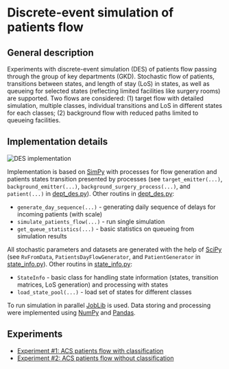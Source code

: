 # Discrete-event simulation of patients flow

## General description

Experiments with discrete-event simulation (DES) of patients flow passing through the group of key departments (GKD). Stochastic flow of patients, transitions between states, and length of stay (LoS) in states, as well as queueing for selected states (reflecting limited facilities  like surgery rooms) are supported. Two flows are considered: (1) target flow with detailed simulation, multiple classes, individual transitions and LoS in different states for each classes; (2) background flow with reduced paths limited to queueing facilities.

## Implementation details

![DES implementation](/pics/des_implementation.png)

Implementation is based on [SimPy](http://simpy.readthedocs.org/) with processes for flow generation and patients states transition presented by processes (see `target_emitter(...)`, `background_emitter(...)`, `background_surgery_process(...)`, and `patient(...)` in [dept_des.py](dept_des.py)). Other routins in [dept_des.py](dept_des.py):

- `generate_day_sequence(...)` - generating daily sequence of delays for incoming patients (with scale)
- `simulate_patients_flow(...)` - run single simulation
- `get_queue_statistics(...)` - basic statistics on queueing from simulation results


All stochastic parameters and datasets are generated with the help of [SciPy](http://scipy.org/) (see `RvFromData`, `PatientsDayFlowGenerator`, and `PatientGenerator` in [state_info.py](state_info.py)). Other routins in [state_info.py](state_info.py):

- `StateInfo` - basic class for handling state information (states, transition matrices, LoS generation) and processing with states
- `load_state_pool(...)` - load set of states for different classes

To run simulation in parallel [JobLib](http://pythonhosted.org/joblib/) is used. Data storing and processing were implemented using [NumPy](http://www.numpy.org/) and [Pandas](http://pandas.pydata.org/).

## Experiments

- [Experiment #1: ACS patients flow with classification](/docs/experiment_01_acs.md)
- [Experiment #2: ACS patients flow without classification](/docs/experiment_02_acs_no_clusters.md)

